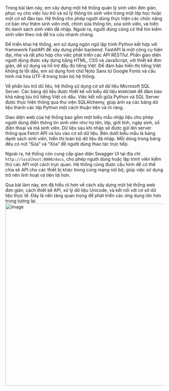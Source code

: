 
Trong bài làm này, em xây dựng một hệ thống quản lý sinh viên đơn giản, phục vụ cho việc lưu trữ và xử lý thông tin sinh viên trong một lớp học hoặc một cơ sở đào tạo. Hệ thống cho phép người dùng thực hiện các chức năng cơ bản như thêm sinh viên mới, chỉnh sửa thông tin, xóa sinh viên, và hiển thị danh sách sinh viên đã nhập. Ngoài ra, người dùng cũng có thể tìm kiếm sinh viên theo mã để tra cứu nhanh chóng.

Để triển khai hệ thống, em sử dụng ngôn ngữ lập trình Python kết hợp với framework FastAPI để xây dựng phần backend. FastAPI là một công cụ hiện đại, nhẹ và rất phù hợp cho việc phát triển các API RESTful. Phần giao diện người dùng được xây dựng bằng HTML, CSS và JavaScript, với thiết kế đơn giản, dễ sử dụng và hỗ trợ đầy đủ tiếng Việt. Để đảm bảo hiển thị tiếng Việt không bị lỗi dấu, em sử dụng font chữ Noto Sans từ Google Fonts và cấu hình mã hóa UTF-8 trong toàn bộ hệ thống.

Về phần lưu trữ dữ liệu, hệ thống sử dụng cơ sở dữ liệu Microsoft SQL Server. Các bảng dữ liệu được thiết kế với kiểu dữ liệu `NVARCHAR` để đảm bảo khả năng lưu trữ tiếng Việt có dấu. Việc kết nối giữa Python và SQL Server được thực hiện thông qua thư viện SQLAlchemy, giúp ánh xạ các bảng dữ liệu thành các lớp Python một cách thuận tiện và rõ ràng.

Giao diện web của hệ thống bao gồm một biểu mẫu nhập liệu cho phép người dùng điền thông tin sinh viên như họ tên, lớp, giới tính, ngày sinh, số điện thoại và mã sinh viên. Dữ liệu sau khi nhập sẽ được gửi lên server thông qua Fetch API và lưu vào cơ sở dữ liệu. Bên dưới biểu mẫu là bảng danh sách sinh viên, hiển thị toàn bộ dữ liệu đã nhập. Mỗi dòng trong bảng đều có nút “Sửa” và “Xóa” để người dùng thao tác trực tiếp.

Ngoài ra, hệ thống còn cung cấp giao diện Swagger UI tại địa chỉ `http://localhost:8000/docs`, cho phép người dùng hoặc lập trình viên kiểm thử các API một cách trực quan. Hệ thống cũng được cấu hình để có thể chia sẻ API cho các thiết bị khác trong cùng mạng nội bộ, giúp việc sử dụng trở nên linh hoạt và tiện lợi hơn.

Qua bài làm này, em đã hiểu rõ hơn về cách xây dựng một hệ thống web đơn giản, cách thiết kế API, xử lý dữ liệu Unicode, và kết nối với cơ sở dữ liệu thực tế. Đây là nền tảng quan trọng để phát triển các ứng dụng lớn hơn trong tương lai.
<img width="1849" height="579" alt="image" src="https://github.com/user-attachments/assets/57d9be88-bde9-480c-97cd-ea7dfaba4c6d" />

